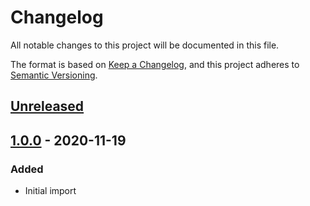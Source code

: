 # Changelog
All notable changes to this project will be documented in this file.

The format is based on [Keep a Changelog](https://keepachangelog.com/en/1.0.0/),
and this project adheres to [Semantic Versioning](https://semver.org/spec/v2.0.0.html).

## [Unreleased]

## [1.0.0] - 2020-11-19
### Added
- Initial import

[Unreleased]: https://github.com/zedtux/sublime-react-es6/compare/v1.0.0...HEAD
[1.0.0]: https://github.com/zedtux/sublime-react-es6/releases/tag/v1.0.0
